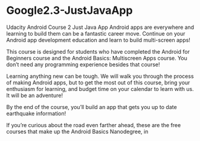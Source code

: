 # Google2.3-JustJavaApp
Udacity Android Course 2 Just Java App
Android apps are everywhere and learning to build them can be a fantastic career move. Continue on your Android app development education and learn to build multi-screen apps!

This course is designed for students who have completed the Android for Beginners course and the Android Basics: Multiscreen Apps course. You don’t need any programming experience besides that course!

Learning anything new can be tough. We will walk you through the process of making Android apps, but to get the most out of this course, bring your enthusiasm for learning, and budget time on your calendar to learn with us. It will be an adventure!

By the end of the course, you’ll build an app that gets you up to date earthquake information!

If you’re curious about the road even farther ahead, these are the free courses that make up the Android Basics Nanodegree, in
